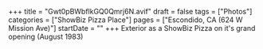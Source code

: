 +++
title = "Gwt0pBWbflkGQ0Qmrj6N.avif"
draft = false
tags = ["Photos"]
categories = ["ShowBiz Pizza Place"]
pages = ["Escondido, CA (624 W Mission Ave)"]
startDate = ""
+++
Exterior as a ShowBiz Pizza on it's grand opening (August 1983)
